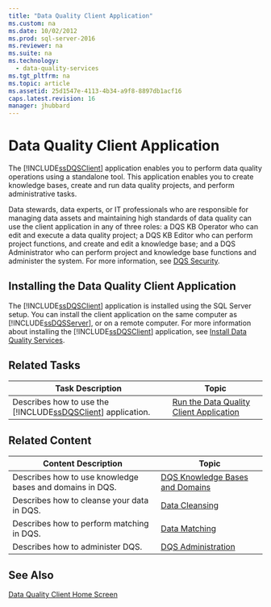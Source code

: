 ```yaml
---
title: "Data Quality Client Application"
ms.custom: na
ms.date: 10/02/2012
ms.prod: sql-server-2016
ms.reviewer: na
ms.suite: na
ms.technology: 
  - data-quality-services
ms.tgt_pltfrm: na
ms.topic: article
ms.assetid: 25d1547e-4113-4b34-a9f8-8897db1acf16
caps.latest.revision: 16
manager: jhubbard
---
```

# Data Quality Client Application
The [!INCLUDE[ssDQSClient](../../Topics/TopicNameContainA/tokens/ssDQSClient_md.md)] application enables you to perform data quality operations using a standalone tool. This application enables you to create knowledge bases, create and run data quality projects, and perform administrative tasks.  
  
 Data stewards, data experts, or IT professionals who are responsible for managing data assets and maintaining high standards of data quality can use the client application in any of three roles: a DQS KB Operator who can edit and execute a data quality project; a DQS KB Editor who can perform project functions, and create and edit a knowledge base; and a DQS Administrator who can perform project and knowledge base functions and administer the system. For more information, see [DQS Security](../../Topics/TopicNameNotContainA/DQS-Security.md).  
  
## Installing the Data Quality Client Application  
 The [!INCLUDE[ssDQSClient](../../Topics/TopicNameContainA/tokens/ssDQSClient_md.md)] application is installed using the SQL Server setup. You can install the client application on the same computer as [!INCLUDE[ssDQSServer](../../Topics/TopicNameContainA/tokens/ssDQSServer_md.md)], or on a remote computer. For more information about installing the [!INCLUDE[ssDQSClient](../../Topics/TopicNameContainA/tokens/ssDQSClient_md.md)] application, see [Install Data Quality Services](../../Topics/TopicNameNotContainA/Install-Data-Quality-Services.md).  
  
## Related Tasks  
  
|Task Description|Topic|  
|----------------------|-----------|  
|Describes how to use the [!INCLUDE[ssDQSClient](../../Topics/TopicNameContainA/tokens/ssDQSClient_md.md)] application.|[Run the Data Quality Client Application](../../Topics/TopicNameNotContainA/Run-the-Data-Quality-Client-Application.md)|  
  
## Related Content  
  
|Content Description|Topic|  
|-------------------------|-----------|  
|Describes how to use knowledge bases and domains in DQS.|[DQS Knowledge Bases and Domains](../../Topics/TopicNameNotContainA/DQS-Knowledge-Bases-and-Domains.md)|  
|Describes how to cleanse your data in DQS.|[Data Cleansing](../../Topics/TopicNameNotContainA/Data-Cleansing.md)|  
|Describes how to perform matching in DQS.|[Data Matching](../../Topics/TopicNameNotContainA/Data-Matching.md)|  
|Describes how to administer DQS.|[DQS Administration](../../Topics/TopicNameNotContainA/DQS-Administration.md)|  
  
## See Also  
 [Data Quality Client Home Screen](../../Topics/TopicNameNotContainA/Data-Quality-Client-Home-Screen.md)
